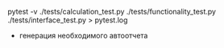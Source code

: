 pytest -v ./tests/calculation_test.py ./tests/functionality_test.py ./tests/interface_test.py > pytest.log
- генерация необходимого автоотчета
